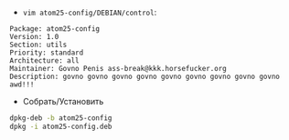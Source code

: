  - `vim atom25-config/DEBIAN/control`:
```
Package: atom25-config
Version: 1.0
Section: utils
Priority: standard
Architecture: all
Maintainer: Govno Penis ass-break@kkk.horsefucker.org
Description: govno govno govno govno govno govno govno govno govno awd!!!
```


 - Собрать/Установить
```bash
dpkg-deb -b atom25-config
dpkg -i atom25-config.deb
```